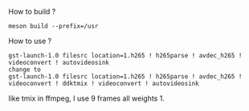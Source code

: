 How to build ?
```
meson build --prefix=/usr
```

How to use ?
```
gst-launch-1.0 filesrc location=1.h265 ! h265parse ! avdec_h265 ! videoconvert ! autovideosink
change to
gst-launch-1.0 filesrc location=1.h265 ! h265parse ! avdec_h265 ! videoconvert ! ddktmix ! videoconvert ! autovideosink
```

like tmix in ffmpeg, I use 9 frames all weights 1.
